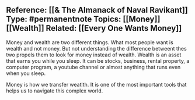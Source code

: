 
**Reference:** [[& The Almanack of Naval Ravikant]]
**Type:** #permanentnote 
**Topics:** [[Money]] [[Wealth]] 
**Related:** [[Every One Wants Money]] 
----

Money and wealth are two different things. What most people want is wealth and not money. But not understanding the difference betweent thes two propels them to look for money instead of wealth. Wealth is an asset that earns you while you sleep. It can be stocks, business, rental property, a computer program, a youtube channel or almost anything that runs even when you sleep.

Money is how we transfer weatlth. It is one of the most important tools that helps us to navigate this complex world.
